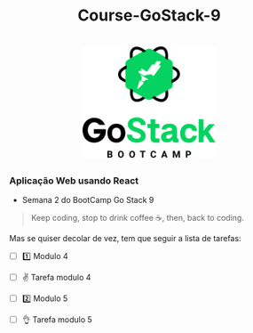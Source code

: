 
<h1 align=center>
   Course-GoStack-9
</h1>
<h1 align="center">
    <img alt="GoStack" src="Gostack.png" width="240px" />
</h1>

### Aplicação Web usando React 

- Semana 2 do BootCamp Go Stack 9

 > Keep coding, stop to drink coffee :coffee:, then, back to coding.  

Mas se quiser decolar de vez, tem que seguir a lista de tarefas:

- [ ] :one: Modulo 4
- [ ] :v: Tarefa modulo 4
- [ ] :two: Modulo 5
- [ ] :ok_hand: Tarefa modulo 5 


